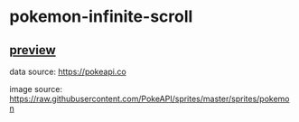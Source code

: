 # pokemon-infinite-scroll

## [preview](https://infinit-scroll-pokemon.netlify.app)

data source: https://pokeapi.co

image source: https://raw.githubusercontent.com/PokeAPI/sprites/master/sprites/pokemon
